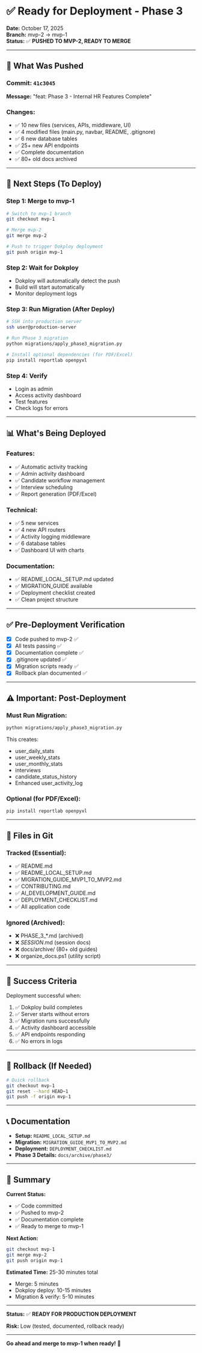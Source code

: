 # ✅ Ready for Deployment - Phase 3

**Date:** October 17, 2025  
**Branch:** mvp-2 → mvp-1  
**Status:** ✅ **PUSHED TO MVP-2, READY TO MERGE**

---

## 🎉 **What Was Pushed**

### **Commit:** `41c3045`
**Message:** "feat: Phase 3 - Internal HR Features Complete"

### **Changes:**
- ✅ 10 new files (services, APIs, middleware, UI)
- ✅ 4 modified files (main.py, navbar, README, .gitignore)
- ✅ 6 new database tables
- ✅ 25+ new API endpoints
- ✅ Complete documentation
- ✅ 80+ old docs archived

---

## 🚀 **Next Steps (To Deploy)**

### **Step 1: Merge to mvp-1**
```bash
# Switch to mvp-1 branch
git checkout mvp-1

# Merge mvp-2
git merge mvp-2

# Push to trigger Dokploy deployment
git push origin mvp-1
```

### **Step 2: Wait for Dokploy**
- Dokploy will automatically detect the push
- Build will start automatically
- Monitor deployment logs

### **Step 3: Run Migration (After Deploy)**
```bash
# SSH into production server
ssh user@production-server

# Run Phase 3 migration
python migrations/apply_phase3_migration.py

# Install optional dependencies (for PDF/Excel)
pip install reportlab openpyxl
```

### **Step 4: Verify**
- Login as admin
- Access activity dashboard
- Test features
- Check logs for errors

---

## 📊 **What's Being Deployed**

### **Features:**
- ✅ Automatic activity tracking
- ✅ Admin activity dashboard
- ✅ Candidate workflow management
- ✅ Interview scheduling
- ✅ Report generation (PDF/Excel)

### **Technical:**
- ✅ 5 new services
- ✅ 4 new API routers
- ✅ Activity logging middleware
- ✅ 6 database tables
- ✅ Dashboard UI with charts

### **Documentation:**
- ✅ README_LOCAL_SETUP.md updated
- ✅ MIGRATION_GUIDE available
- ✅ Deployment checklist created
- ✅ Clean project structure

---

## ✅ **Pre-Deployment Verification**

- [x] Code pushed to mvp-2 ✅
- [x] All tests passing ✅
- [x] Documentation complete ✅
- [x] .gitignore updated ✅
- [x] Migration scripts ready ✅
- [x] Rollback plan documented ✅

---

## ⚠️ **Important: Post-Deployment**

### **Must Run Migration:**
```bash
python migrations/apply_phase3_migration.py
```

This creates:
- user_daily_stats
- user_weekly_stats
- user_monthly_stats
- interviews
- candidate_status_history
- Enhanced user_activity_log

### **Optional (for PDF/Excel):**
```bash
pip install reportlab openpyxl
```

---

## 📁 **Files in Git**

### **Tracked (Essential):**
- ✅ README.md
- ✅ README_LOCAL_SETUP.md
- ✅ MIGRATION_GUIDE_MVP1_TO_MVP2.md
- ✅ CONTRIBUTING.md
- ✅ AI_DEVELOPMENT_GUIDE.md
- ✅ DEPLOYMENT_CHECKLIST.md
- ✅ All application code

### **Ignored (Archived):**
- ❌ PHASE_3_*.md (archived)
- ❌ *_SESSION_*.md (session docs)
- ❌ docs/archive/ (80+ old guides)
- ❌ organize_docs.ps1 (utility script)

---

## 🎯 **Success Criteria**

Deployment successful when:
1. ✅ Dokploy build completes
2. ✅ Server starts without errors
3. ✅ Migration runs successfully
4. ✅ Activity dashboard accessible
5. ✅ API endpoints responding
6. ✅ No errors in logs

---

## 🐛 **Rollback (If Needed)**

```bash
# Quick rollback
git checkout mvp-1
git reset --hard HEAD~1
git push -f origin mvp-1
```

---

## 📞 **Documentation**

- **Setup:** `README_LOCAL_SETUP.md`
- **Migration:** `MIGRATION_GUIDE_MVP1_TO_MVP2.md`
- **Deployment:** `DEPLOYMENT_CHECKLIST.md`
- **Phase 3 Details:** `docs/archive/phase3/`

---

## 🎊 **Summary**

**Current Status:**
- ✅ Code committed
- ✅ Pushed to mvp-2
- ✅ Documentation complete
- ✅ Ready to merge to mvp-1

**Next Action:**
```bash
git checkout mvp-1
git merge mvp-2
git push origin mvp-1
```

**Estimated Time:** 25-30 minutes total
- Merge: 5 minutes
- Dokploy deploy: 10-15 minutes
- Migration & verify: 5-10 minutes

---

**Status:** ✅ **READY FOR PRODUCTION DEPLOYMENT**

**Risk:** Low (tested, documented, rollback ready)

---

**Go ahead and merge to mvp-1 when ready!** 🚀
